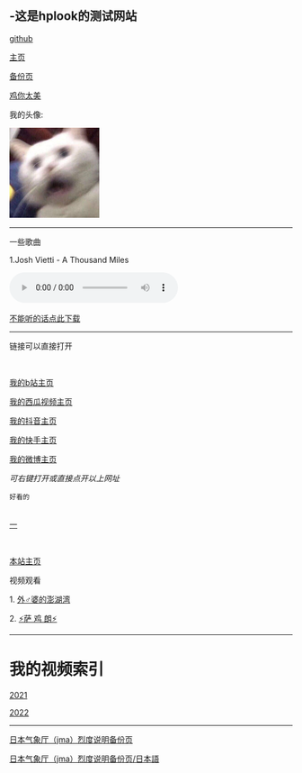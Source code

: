 <head>
<title>hplook的小站</title>
</head>
 <link rel="touxiang" sizes="57x57" href="../touxiang.jpg">
<p><h2>-这是hplook的测试网站</h2></p>
<a href="https://github.com/hplook233/hplook233.github.io">github</a>
<p><a href="https://hplook233.github.io/">主页</a> </p><p><a href="https://hplook233.github.io/hplk.github.io/">备份页</a></p>
 <p><a href="https://hplook233.github.io/jntm/" target="_blank">鸡你太美</a></p>
 <p>我的头像:</p>
<p><img src="./touxiang.jpg" alt="Pulpit roke" width="160" height="160" alt="我的头像"></p>
<hr>
 <p>一些歌曲</p>
 <p>1.Josh Vietti - A Thousand Miles</p>
 <audio controls>
  <source src="https://raw.githubusercontent.com/hplook233/hplook233.github.io/main/Josh%20Vietti%20-%20A%20Thousand%20Miles.mp3" type="audio/mpeg">
  <source src="https://raw.githubusercontent.com/hplook233/hplook233.github.io/main/Josh%20Vietti%20-%20A%20Thousand%20Miles.ogg" type="audio/ogg">
  <embed height="50" width="100" src="https://raw.githubusercontent.com/hplook233/hplook233.github.io/main/Josh%20Vietti%20-%20A%20Thousand%20Miles.mp3">
</audio>
 <p><a href="https://raw.githubusercontent.com/hplook233/hplook233.github.io/main/Josh%20Vietti%20-%20A%20Thousand%20Miles.mp3" target="_blank">不能听的话点此下载</a></p>
 <hr>
 <p>链接可以直接打开</p>
<br>
 <p><a href="https://space.bilibili.com/474005040" target="_blank">我的b站主页</a> </p>
 <p><a href="https://www.ixigua.com/home/3403741211923960" target="_blank">我的西瓜视频主页</a> </p>
 <p><a href="https://www.douyin.com/user/MS4wLjABAAAAf98kxiT-ACqZQF5YUwG7BtUsJ_fKOxzjOnZdRK8gEyc" target="_blank">我的抖音主页</a> </p>
 <p><a href="https://www.kuaishou.com/profile/3xqsvaj6iqrvsfc" target="_blank">我的快手主页</a> </p>
 <p><a href="https://weibo.com/u/7604920162" target="_blank">我的微博主页</a> </p>
 <p><i> 可右键打开或直接点开以上网址 </i></p>
<p><code>好看的</code><br><br></p>
<p><a href="https://www.bilibili.com/video/BV1GJ411x7h7" target="_blank">一</a></p>
<br>
 <p> <a href="https://hplook233.github.io/">本站主页</a> </p>
<p>视频观看</p>
 <p>1.   <a href="https://hplook233.github.io/penghuvan.html">外♂婆的澎湖湾</a> </p>
 <p>2.   <a href="./sakunlang.html">⚡萨 鸡 朗⚡</a></p>
<hr>
<p><h1>我的视频索引</h1></p>
<p><a href="https://hplook233.github.io/videosmenu2021/" target="_blank">2021</a> </p>
<p><a href="https://hplook233.github.io/videosmenu2022/" target="_blank">2022</a> </p>
<hr>
<p><a href="https://hplook233.github.io/quake_advisory.html" target="_blank">日本气象厅（jma）烈度说明备份页</a></p>
<p><a href="https://hplook233.github.io/quake_advisory-jp.html" target="_blank">日本气象厅（jma）烈度说明备份页/日本語</a></p>
